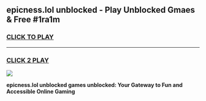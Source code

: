 
## epicness.lol unblocked - Play Unblocked Gmaes & Free #1ra1m
<h3>
<a href="https://news.freeplayer.one?title=epicness.lol_unblocked&ref=24F">CLICK TO PLAY</a></h3>
<hr>

<h3>
<a href="https://news.freeplayer.one?title=epicness.lol_unblocked&ref=24F">CLICK 2 PLAY</a>
  
</h3>

<a href="https://news.freeplayer.one?title=epicness.lol_unblocked&ref=24F/"><img src="https://clearcache.store/games.png"></a>


**epicness.lol unblocked games unblocked: Your Gateway to Fun and Accessible Online Gaming**
